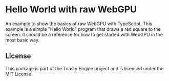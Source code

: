 # Hello World with raw WebGPU

An example to show the basics of raw WebGPU with TypeScript. This example is a simple "Hello World" program that draws a red square to the screen. it should be a reference for how to get started with WebGPU in the most basic way.

## License

This package is part of the Toasty Engine project and is licensed under the MIT License.

